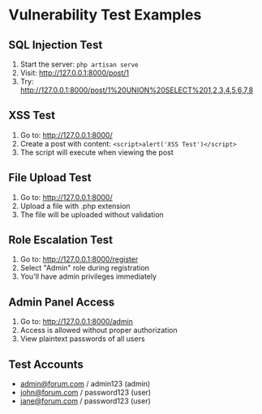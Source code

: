 # Vulnerability Test Examples

## SQL Injection Test

1. Start the server: `php artisan serve`
2. Visit: http://127.0.0.1:8000/post/1
3. Try: http://127.0.0.1:8000/post/1%20UNION%20SELECT%201,2,3,4,5,6,7,8

## XSS Test

1. Go to: http://127.0.0.1:8000/
2. Create a post with content: `<script>alert('XSS Test')</script>`
3. The script will execute when viewing the post

## File Upload Test

1. Go to: http://127.0.0.1:8000/
2. Upload a file with .php extension
3. The file will be uploaded without validation

## Role Escalation Test

1. Go to: http://127.0.0.1:8000/register
2. Select "Admin" role during registration
3. You'll have admin privileges immediately

## Admin Panel Access

1. Go to: http://127.0.0.1:8000/admin
2. Access is allowed without proper authorization
3. View plaintext passwords of all users

## Test Accounts

-   admin@forum.com / admin123 (admin)
-   john@forum.com / password123 (user)
-   jane@forum.com / password123 (user)
